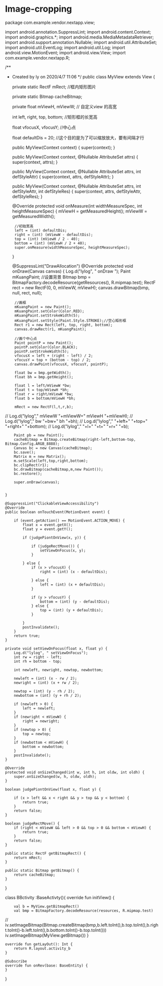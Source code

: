 # Image-cropping


package com.example.vendor.nextapp.view;

import android.annotation.SuppressLint;
import android.content.Context;
import android.graphics.*;
import android.media.MediaMetadataRetriever;
import android.support.annotation.Nullable;
import android.util.AttributeSet;
import android.util.EventLog;
import android.util.Log;
import android.view.MotionEvent;
import android.view.View;
import com.example.vendor.nextapp.R;

/**
 * Created by ly on 2020/4/7 11:06
 */
public class MyView extends View {

    private static RectF mRect; //框内矩形图片

    private static Bitmap cacheBitmap;

    private float mViewH, mViewW; // 自定义view 的高宽

    int left, right, top, bottom; //矩形框的长宽高

    float vfocusX, vfocusY; //中心点

    float defaultDis = 20;  //这个目的是为了可以缩放放大，要有间隔才行

    public MyView(Context context) {
        super(context);
    }

    public MyView(Context context, @Nullable AttributeSet attrs) {
        super(context, attrs);
    }

    public MyView(Context context, @Nullable AttributeSet attrs, int defStyleAttr) {
        super(context, attrs, defStyleAttr);
    }

    public MyView(Context context, @Nullable AttributeSet attrs, int defStyleAttr, int defStyleRes) {
        super(context, attrs, defStyleAttr, defStyleRes);
    }

    @Override
    protected void onMeasure(int widthMeasureSpec, int heightMeasureSpec) {
        mViewH = getMeasuredHeight();
        mViewW = getMeasuredWidth();

        //初始宽高
        left = (int) defaultDis;
        right = (int) (mViewW - defaultDis);
        top = (int) (mViewH / 2 - 40);
        bottom = (int) (mViewH / 2 + 40);
        super.onMeasure(widthMeasureSpec, heightMeasureSpec);
    }

    @SuppressLint("DrawAllocation")
    @Override
    protected void onDraw(Canvas canvas) {
        Log.d("lylog", "   onDraw  ");
        Paint mKuangPaint;
        //设置背景
        Bitmap bmp = BitmapFactory.decodeResource(getResources(), R.mipmap.test);
        RectF rect = new RectF(0, 0, mViewW, mViewH);
        canvas.drawBitmap(bmp, null, rect, null);


        //画框
        mKuangPaint = new Paint();
        mKuangPaint.setColor(Color.RED);
        mKuangPaint.setStrokeWidth(5);
        mKuangPaint.setStyle(Paint.Style.STROKE);//空心矩形框
        Rect r1 = new Rect(left, top, right, bottom);
        canvas.drawRect(r1, mKuangPaint);

        //画个中心点
        Paint pointP = new Paint();
        pointP.setColor(Color.BLACK);
        pointP.setStrokeWidth(5);
        vfocusX = left + (right - left) / 2;
        vfocusY = top + (bottom - top) / 2;
        canvas.drawPoint(vfocusX, vfocusY, pointP);

        float bw = bmp.getWidth();
        float bh = bmp.getHeight();

        float l = left/mViewW *bw;
        float t = top/mViewH *bh;
        float r = right/mViewW *bw;
        float b = bottom/mViewH *bh;

        mRect = new RectF(l,t,r,b);
//        Log.d("lylog"," mViewW "+mViewW+" mViewH "+mViewH);
//        Log.d("lylog"," bw "+bw+" bh "+bh);
//        Log.d("lylog","  "+left+"  "+top+"  "+right+"  "+bottom);
//        Log.d("lylog","  "+l+"  "+t+"  "+r+"  "+b);


        Paint pb = new Paint();
        cacheBitmap = Bitmap.createBitmap(right-left,bottom-top, Bitmap.Config.ARGB_8888);
        Canvas bc = new Canvas(cacheBitmap);
        bc.save();
        Matrix m = new Matrix();
        m.setScale(left,top,right,bottom);
        bc.clipRect(r1);
        bc.drawBitmap(cacheBitmap,m,new Paint());
        bc.restore();

        super.onDraw(canvas);


    }

    @SuppressLint("ClickableViewAccessibility")
    @Override
    public boolean onTouchEvent(MotionEvent event) {

        if (event.getAction() == MotionEvent.ACTION_MOVE) {
            float x = event.getX();
            float y = event.getY();

            if (judgePiontOnView(x, y)) {

                if (judgeRectMove()) {
                    setViewOnFocus(x, y);
                }

            } else {
                if (x > vfocusX) {
                    right = (int) (x - defaultDis);

                } else {
                    left = (int) (x + defaultDis);
                }

                if (y > vfocusY) {
                    bottom = (int) (y - defaultDis);
                } else {
                    top = (int) (y + defaultDis);
                }

            }
            postInvalidate();
        }
        return true;
    }

    private void setViewOnFocus(float x, float y) {
        Log.d("lylog", " setViewOnFocus");
        int rw = right - left;
        int rh = bottom - top;

        int newleft, newright, newtop, newbottom;

        newleft = (int) (x - rw / 2);
        newright = (int) (x + rw / 2);

        newtop = (int) (y - rh / 2);
        newbottom = (int) (y + rh / 2);

        if (newleft > 0) {
            left = newleft;
        }
        if (newright < mViewW) {
            right = newright;
        }
        if (newtop > 0) {
            top = newtop;
        }
        if (newbottom < mViewH) {
            bottom = newbottom;
        }
        postInvalidate();
    }

    @Override
    protected void onSizeChanged(int w, int h, int oldw, int oldh) {
        super.onSizeChanged(w, h, oldw, oldh);
    }

    boolean judgePiontOnView(float x, float y) {

        if (x > left && x < right && y > top && y < bottom) {
            return true;
        }
        return false;
    }

    boolean judgeRectMove() {
        if (right < mViewW && left > 0 && top > 0 && bottom < mViewH) {
            return true;
        }
        return false;
    }

    public static RectF getBitmapRect() {
        return mRect;
    }

    public static Bitmap getBitmap() {
        return cacheBitmap;
    }


}





class BBctivity :BaseActivty(){
    override fun initView() {

        val b = MyView.getBitmapRect()
        val bmp = BitmapFactory.decodeResource(resources, R.mipmap.test)
//        iv.setImageBitmap(Bitmap.createBitmap(bmp,b.left.toInt(),b.top.toInt(),b.right.toInt()-b.left.toInt(),b.bottom.toInt()-b.top.toInt()))
        iv.setImageBitmap(MyView.getBitmap())
    }

    override fun getLayOut(): Int {
        return R.layout.activity_b
    }

    @Subscribe
    override fun onRev(base: BaseEntity) {
    }

}

